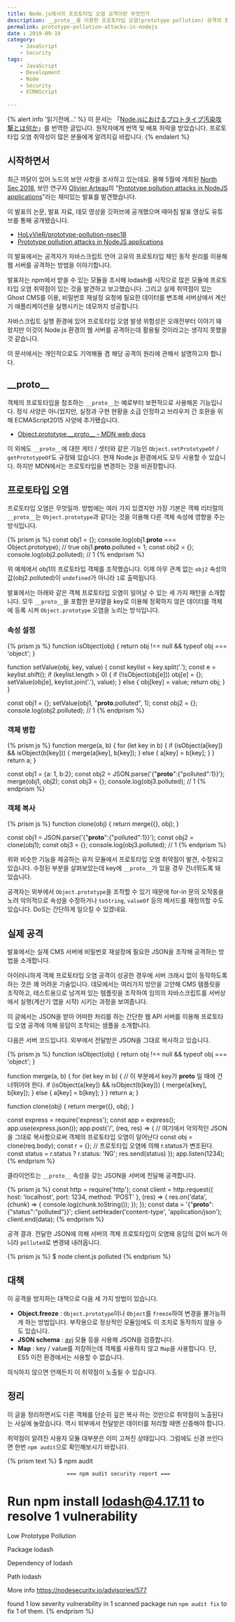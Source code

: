 ```yaml
---
title: Node.js에서의 프로토타입 오염 공격이란 무엇인가
description: __proto__을 이용한 프로토타입 오염(prototype pollution) 공격의 원리를 설명하면서 노드 환경에서 실제 공격이 가능한 사례를 함께 소개합니다.
permalink: prototype-pollution-attacks-in-nodejs
date : 2019-09-19
category:
    - JavaScript
    - Security
tags:
    - JavaScript
    - Development
    - Node
    - Security
    - ECMAScript
    
---
```


{% alert info '읽기전에...' %}
이 문서는 「[Node.jsにおけるプロトタイプ汚染攻撃とは何か](https://jovi0608.hatenablog.com/entry/2018/10/19/083725)」를 번역한 글입니다. 원작자에게 번역 및 배포 허락을 받았습니다. 프로토타입 오염 취약성이 많은 분들에게 알려지길 바랍니다.
{% endalert %}

## 시작하면서

최근 까닭이 있어 노드의 보안 사항을 조사하고 있는데요. 올해 5월에 개최된 [North Sec 2018](https://nsec.io/), 보안 연구자 [Olivier Arteau](https://github.com/HoLyVieR)의 "[Prototype pollution attacks in NodeJS applications](https://www.youtube.com/watch?v=LUsiFV3dsK8)"라는 재미있는 발표를 발견했습니다.

이 발표의 논문, 발표 자료, 데모 영상을 깃허브에 공개했으며 때마침 발표 영상도 유튜브를 통해 공개됐습니다.

 * [HoLyVieR/prototype-pollution-nsec18](https://github.com/HoLyVieR/prototype-pollution-nsec18)
 * [Prototype pollution attacks in NodeJS applications](https://www.youtube.com/watch?v=LUsiFV3dsK8)

이 발표에서는 공격자가 자바스크립트 언어 고유의 프로토타입 체인 동작 원리를 이용해 웹 서버를 공격하는 방법을 이야기합니다.

발표자는 npm에서 받을 수 있는 모듈을 조사해 lodash를 시작으로 많은 모듈에 프로토타입 오염 취약점이 있는 것을 발견하고 보고했습니다. 그리고 실제 취약점이 있는 Ghost CMS를 이용, 비밀번호 재설정 요청에 필요한 데이터를 변조해 서버상에서 계산기 애플리케이션을 실행시키는 데모까지 성공합니다.

자바스크립트 실행 환경에 있어 프로토타입 오염 발생 위험성은 오래전부터 이야기 돼 왔지만 이것이 Node.js 환경의 웹 서버를 공격하는데 활용될 것이라고는 생각지 못했을 것 같습니다.

이 문서에서는 개인적으로도 기억해둘 겸 해당 공격의 원리에 관해서 설명하고자 합니다.

## \_\_proto__

객체의 프로토타입을 참조하는 `__proto__`는 예로부터 보편적으로 사용해온 기능입니다. 정식 사양은 아니었지만, 실정과 구현 현황을 소급 인정하고 브라우저 간 호환을 위해 ECMAScript2015 사양에 추가됐습니다.

 * [Object.prototype.\_\_proto__ - MDN web docs](https://developer.mozilla.org/en-US/docs/Web/JavaScript/Reference/Global_Objects/Object/proto)

이 외에도 `__proto__`에 대한 게터 / 셋터와 같은 기능인 `Object.setPrototypeOf` / `getPrototypeOf`도 규정돼 있습니다. 현재 Node.js 환경에서도 모두 사용할 수 있습니다. 하지만 MDN에서는 프로토타입을 변경하는 것을 비권장합니다. 

## 프로토타입 오염

프로토타입 오염은 무엇일까. 방법에는 여러 가지 있겠지만 가장 기본은 객체 리터럴의 `__proto__`는 `Object.prototype`과 같다는 것을 이용해 다른 객체 속성에 영향을 주는 방식입니다.

{% prism js %}
const obj1 = {};
console.log(obj1.__proto__ === Object.prototype); // true
obj1.__proto__.polluted = 1;
const obj2 = {};
console.log(obj2.polluted); // 1
{% endprism %}

위 예제에서 obj1의 프로토타입 객체를 조작했습니다. 이제 아무 관계 없는 `obj2` 속성의 값(obj2.polluted)이 `undefined`가 아니라 `1`로 출력됩니다.

발표에서는 아래와 같은 객체 프로토타입 오염이 일어날 수 있는 세 가지 패턴을 소개합니다. 모두 `__proto__`을 포함한 문자열을 key로 이용해 정확하지 않은 데이터를 객체에 등록 시켜 `Object.prototype` 오염을 노리는 방식입니다.

### 속성 설정

{% prism js %}
function isObject(obj) {
  return obj !== null && typeof obj === 'object';
}
 
function setValue(obj, key, value) {
  const keylist = key.split('.');
  const e = keylist.shift();
  if (keylist.length > 0) {
    if (!isObject(obj[e])) obj[e] = {};
    setValue(obj[e], keylist.join('.'), value);
  } else {
    obj[key] = value;
    return obj;
  }
}
 
const obj1 = {};
setValue(obj1, "__proto__.polluted", 1);
const obj2 = {};
console.log(obj2.polluted); // 1
{% endprism %}

### 객체 병합

{% prism js %}
function merge(a, b) {
  for (let key in b) {
    if (isObject(a[key]) && isObject(b[key])) {
      merge(a[key], b[key]);
    } else {
      a[key] = b[key];
    }
  }
  return a;
}
 
const obj1 = {a: 1, b:2};
const obj2 = JSON.parse('{"__proto__":{"polluted":1}}');
merge(obj1, obj2);
const obj3 = {};
console.log(obj3.polluted); // 1
{% endprism %}

### 객체 복사

{% prism js %}
function clone(obj) {
  return merge({}, obj);
}
 
const obj1 = JSON.parse('{"__proto__":{"polluted":1}}');
const obj2 = clone(obj1);
const obj3 = {};
console.log(obj3.polluted); // 1
{% endprism %}

위와 비슷한 기능을 제공하는 유저 모듈에서 프로토타입 오염 취약점이 발견, 수정되고 있습니다. 수정된 부분을 살펴보았는데 key에 `__proto__`가 있을 경우 건너뛰도록 돼 있습니다.

공격자는 외부에서 `Object.prototype`을 조작할 수 있기 때문에 for-in 문의 오작동을 노려 악의적으로 속성을 수정하거나 `toString`, `valueOf` 등의 메서드를 재정의할 수도 있습니다. DoS는 간단하게 일으킬 수 있겠네요.

## 실제 공격

발표에서는 실제 CMS 서버에 비밀번호 재설정에 필요한 JSON을 조작해 공격하는 방법을 소개합니다.

아이러니하게 객체 프로토타입 오염 공격이 성공한 경우에 서버 크래시 없이 동작하도록 하는 것은 꽤 어려운 기술입니다. 데모에서는 여러가지 방안을 고안해 CMS 템플릿을 조작하고, 테스트용으로 남겨져 있는 템플릿을 조작하여 임의의 자바스크립트를 서버상에서 실행(계산기 앱을 시작) 시키는 과정을 보여줍니다.

이 글에서는 JSON을 받아 어떠한 처리를 하는 간단한 웹 API 서버를 이용해 프로토타입 오염 공격에 의해 응답이 조작되는 샘플을 소개합니다.

다음은 서버 코드입니다. 외부에서 전달받은 JSON을 그대로 복사하고 있습니다.

{% prism js %}
function isObject(obj) {
  return obj !== null && typeof obj === 'object';
}
 
function merge(a, b) {
  for (let key in b) {
    // 이 부분에서 key가 __proto__ 일 때에 건너뛰어야 한다.
    if (isObject(a[key]) && isObject(b[key])) {
      merge(a[key], b[key]);
    } else {
      a[key] = b[key];
    }
  }
  return a;
}
 
function clone(obj) {
  return merge({}, obj);
}
 
const express = require('express');
const app = express();
app.use(express.json());
app.post('/', (req, res) => {
  // 여기에서 악의적인 JSON을 그대로 복사함으로써 객체의 프로토타입 오염이 일어난다
  const obj = clone(req.body);
  const r = {};
  // 프로토타입 오염에 의해 r.status가 변조된다.
  const status = r.status ? r.status: 'NG';
  res.send(status)
});
app.listen(1234);
{% endprism %}

클라이언트는 `__proto__` 속성을 갖는 JSON을 서버에 전달해 공격합니다.

{% prism js %}
const http = require('http');
const client = http.request({
  host: 'localhost',
  port: 1234,
  method: 'POST'
}, (res) => {
  res.on('data', (chunk) => {
    console.log(chunk.toString());
  });
});
const data = '{"__proto__":{"status":"polluted"}}';
client.setHeader('content-type', 'application/json');
client.end(data);
{% endprism %}

공격 결과. 전달한 JSON에 의해 서버의 객체 프로토타입이 오염돼 응답의 값이 `NG`가 아니라 `polluted`로 변경돼 내려옵니다.

{% prism js %}
$ node client.js
polluted
{% endprism %}

## 대책

이 공격을 방지하는 대책으로 다음 세 가지 방법이 있습니다.

 * **Object.freeze** : `Object.prototype`이나 `Object`를 `freeze`하여 변경을 불가능하게 하는 방법입니다. 부작용으로 정상적인 모듈임에도 이 조치로 동작하지 않을 수도 있습니다. 
 * **JSON schema** : [avj](https://ajv.js.org/) 모듈 등을 사용해 JSON을 검증합니다.
 * **Map** : key / value를 저장하는데 객체를 사용하지 않고 `Map`을 사용합니다. 단, ES5 이전 환경에서는 사용할 수 없습니다.

의식하지 않으면 언제든지 이 취약점이 노출될 수 있습니다.

## 정리

이 글을 정리하면서도 다른 객체를 단순히 깊은 복사 하는 것만으로 취약점이 노출된다는 사실에 놀랐습니다. 역시 외부에서 전달받은 데이터를 처리할 때엔 신중해야 합니다. 

취약점이 알려진 사용자 모듈 대부분은 이미 고쳐진 상태입니다. 그럼에도 신경 쓰인다면 한번 `npm audit`으로 확인해보시기 바랍니다.

{% prism text %}
$ npm audit
 
                       === npm audit security report ===
 
# Run  npm install lodash@4.17.11  to resolve 1 vulnerability
 
  Low             Prototype Pollution
 
  Package         lodash
 
  Dependency of   lodash
 
  Path            lodash
 
  More info       https://nodesecurity.io/advisories/577
 
 
 
found 1 low severity vulnerability in 1 scanned package
  run `npm audit fix` to fix 1 of them.
{% endprism %}
